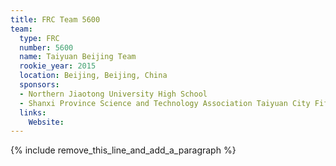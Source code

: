 ```yaml
---
title: FRC Team 5600
team:
  type: FRC
  number: 5600
  name: Taiyuan Beijing Team
  rookie_year: 2015
  location: Beijing, Beijing, China
  sponsors:
  - Northern Jiaotong University High School
  - Shanxi Province Science and Technology Association Taiyuan City Fifth Middle School
  links:
    Website:
---
```


{% include remove_this_line_and_add_a_paragraph %}